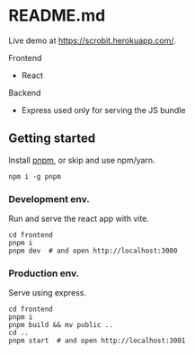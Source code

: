 # README.md

Live demo at <https://scrobit.herokuapp.com/>.

Frontend
- React

Backend
- Express used only for serving the JS bundle

## Getting started

Install [pnpm](https://pnpm.io/), or skip and use npm/yarn.

```shell
npm i -g pnpm
```

### Development env.

Run and serve the react app with vite.

```shell
cd frontend
pnpm i
pnpm dev  # and open http://localhost:3000
```

### Production env.

Serve using express.

```shell
cd frontend
pnpm i
pnpm build && mv public ..
cd ..
pnpm start  # and open http://localhost:3001
```
